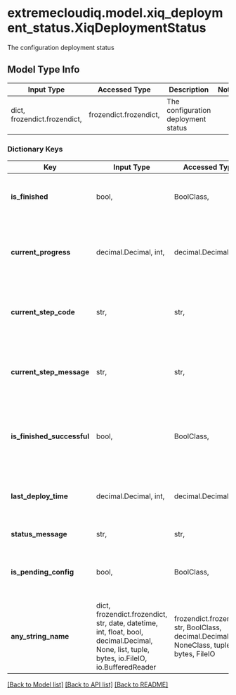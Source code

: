 # extremecloudiq.model.xiq_deployment_status.XiqDeploymentStatus

The configuration deployment status

## Model Type Info
Input Type | Accessed Type | Description | Notes
------------ | ------------- | ------------- | -------------
dict, frozendict.frozendict,  | frozendict.frozendict,  | The configuration deployment status | 

### Dictionary Keys
Key | Input Type | Accessed Type | Description | Notes
------------ | ------------- | ------------- | ------------- | -------------
**is_finished** | bool,  | BoolClass,  | Indicates whether the last deployment is finished | 
**current_progress** | decimal.Decimal, int,  | decimal.Decimal,  | The current deploy progress if not finished, range from 0 to 100 | [optional] value must be a 32 bit integer
**current_step_code** | str,  | str,  | The code of the current deploy step if not finished | [optional] 
**current_step_message** | str,  | str,  | The readable message of the current deploy step if not finished | [optional] 
**is_finished_successful** | bool,  | BoolClass,  | Indicates whether the last deployment is successful if finished | [optional] 
**last_deploy_time** | decimal.Decimal, int,  | decimal.Decimal,  | The last deployed time (Only valid when in_progress &#x3D; false) | [optional] value must be a 64 bit integer
**status_message** | str,  | str,  | The status message | [optional] 
**is_pending_config** | bool,  | BoolClass,  | Indicates whether is pending config status or not | [optional] 
**any_string_name** | dict, frozendict.frozendict, str, date, datetime, int, float, bool, decimal.Decimal, None, list, tuple, bytes, io.FileIO, io.BufferedReader | frozendict.frozendict, str, BoolClass, decimal.Decimal, NoneClass, tuple, bytes, FileIO | any string name can be used but the value must be the correct type | [optional]

[[Back to Model list]](../../README.md#documentation-for-models) [[Back to API list]](../../README.md#documentation-for-api-endpoints) [[Back to README]](../../README.md)

